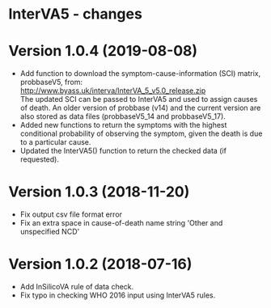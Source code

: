# InterVA5 - changes

Version 1.0.4 (2019-08-08) 
==========================
* Add function to download the symptom-cause-information (SCI) matrix, probbaseV5, from:
  http://www.byass.uk/interva/InterVA_5_v5.0_release.zip  
  The updated SCI can be passed to InterVA5 and used to assign causes of death.  An older
  version of probbase (v14) and the current version are also stored as data files
  (probbaseV5_14 and probbaseV5_17).
* Added new functions to return the symptoms with the highest conditional probability
  of observing the symptom, given the death is due to a particular cause.
* Updated the InterVA5() function to return the checked data (if requested).

Version 1.0.3 (2018-11-20) 
==========================
* Fix output csv file format error
* Fix an extra space in cause-of-death name string 'Other and unspecified NCD'

Version 1.0.2 (2018-07-16)
==========================
* Add InSilicoVA rule of data check.
* Fix typo in checking WHO 2016 input using InterVA5 rules.
